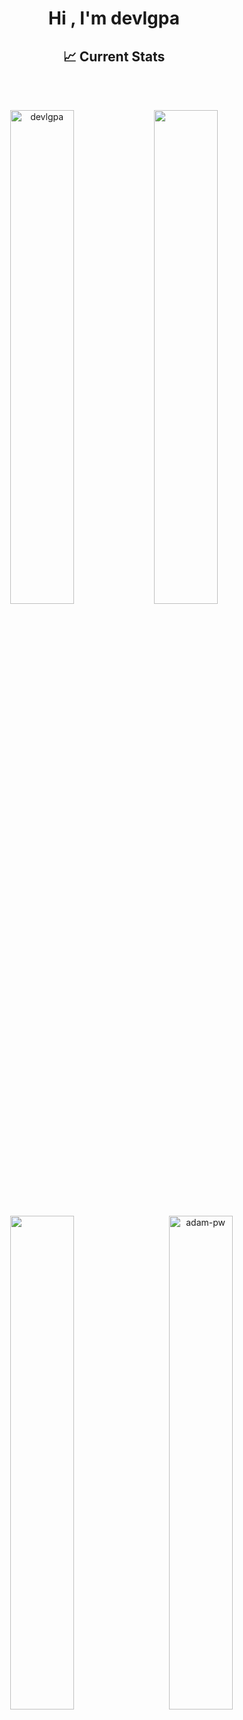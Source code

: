 <h1 align="center">Hi , I'm devlgpa</h1>
<div align="center">
  
 ## :chart_with_upwards_trend: Current Stats
</br>
</div>
<br />
<p align="center"><img width="45%" src="https://github-readme-streak-stats.herokuapp.com/?user=devlgpa&&show_icons=true" alt="devlgpa"/>

<img width="45%" src="https://github-readme-stats-ten-gilt.vercel.app/api?username=devlgpa&show_icons=true&"/>
</p>

<p align="center"><img  width="45%" src="https://github-readme-stats-ten-gilt.vercel.app/api/top-langs/?username=devlgpa&"/>
<img width="45%" align="right" src="https://github.com/Adam-pw/Adam-pw/blob/main/animation_500_kxa883sd.gif" alt="adam-pw" />

</p>

